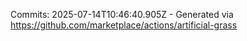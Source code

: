 Commits: 2025-07-14T10:46:40.905Z - Generated via https://github.com/marketplace/actions/artificial-grass
<br>
